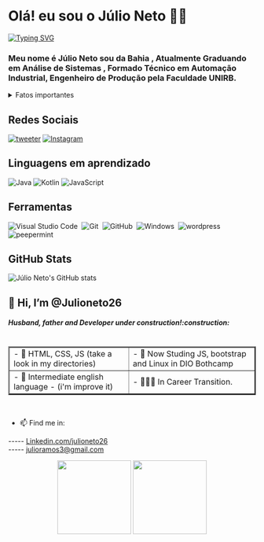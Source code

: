 # Olá! eu sou o Júlio Neto 👋🏻
[![Typing SVG](https://readme-typing-svg.herokuapp.com/?color=fff&size=35&center=true&vCenter=true&width=1000&lines=Welcome+to+my+profile+in+GitHub!+:%29)](https://git.io/typing-svg)

### Meu nome é Júlio Neto sou da Bahia , Atualmente Graduando em Análise de Sistemas , Formado Técnico em Automação Industrial, Engenheiro de Produção pela Faculdade UNIRB.

<details>
<summary> Fatos importantes
</summary>

#####
> - Formado em 2012 em Técnico em Automação Industrial.
> - Formado e em Engeharia de Produção pela UNIRB.
> - Já atuei em empresas como: Belgo, Xerox, Schincariol, Nestlé, e Pirelli Pneus.
> - Desde sempre apaixonado por automação de processo, e programação.

Meu Primeiro Projeto em Programação foi em 2008, de maneira autodidata aprendi HTML e programei o site inteiro no bloco de notas no computador da biblioteca da escola técnica. Através de um servidor gratuito coloquei no ar meu primeiro site com 5 paginas e que foi um presente de aniversário de namoro.


</details>

## Redes Sociais

[![tweeter](https://img.shields.io/badge/tweeter-0077B5?style=for-the-badge&logo=x&logoColor=fff)](https://x.com/jrneto26) [![Instagram](https://img.shields.io/badge/Instagram-%23E4405F?style=for-the-badge&logo=instagram&logoColor=fff)](https://www.instagram.com/julioneto26/) 

## Linguagens em aprendizado
![Java](https://img.shields.io/badge/Java-0D1117?style=for-the-badge&logo=java)
![Kotlin](https://img.shields.io/badge/Java-0D1117?style=for-the-badge&logo=java)
![JavaScript](https://img.shields.io/badge/JavaScript-0D1117?style=for-the-badge&logo=javascript)&nbsp;

## Ferramentas
![Visual Studio Code](https://img.shields.io/badge/-Visual%20Studio%20Code-0D1117?style=for-the-badge&logo=visual-studio-code&logoColor=007ACC&labelColor=0D1117)&nbsp;
![Git](https://img.shields.io/badge/-Git-0D1117?style=for-the-badge&logo=git&labelColor=0D1117)&nbsp;
![GitHub](https://img.shields.io/badge/-GitHub-0D1117?style=for-the-badge&logo=github&labelColor=0D1117)&nbsp;
![Windows](https://img.shields.io/badge/-Windows-0D1117?style=for-the-badge&logo=windows&labelColor=0D1117)&nbsp;
![wordpress](https://img.shields.io/badge/-wordpress-0D1117?style=for-the-badge&logo=wordpress&labelColor=0D1117)&nbsp;
![peepermint](https://img.shields.io/badge/-peepermint-0D1117?style=for-the-badge&logo=linux&labelColor=0D1117)&nbsp;
## GitHub Stats

![Júlio Neto's GitHub stats](https://github-readme-stats.vercel.app/api?username=julioneto26&theme=tokyonight&_icons=true&hide_title=true)



<!--Header-->
<h2> 👋 Hi, I’m @Julioneto26 </h2>
<h5> Husband, father and Developer under construction!:construction:</h5>

<div style="display: flex; Align-itens: center; widht: 100rem">
   <table border="2">
    <tr>
     <td>- 👀 HTML, CSS, JS (take a look in my directories)<br>
     <td>- 🌱 Now Studing JS, bootstrap and Linux in DIO Bothcamp
    </tr>
     <td>- 💞️ Intermediate english language - (i'm improve it)<br>
     <td>- 🏃🏽‍♂️ In Career Transition.
    </tr>
  </table>
</div>
   
   <br>
 
   - 📫 Find me in:
<!-- ----- <a href="https://www.julioneto26.fun"  target="_blank"> Julioneto26.fun(version1.0 not responsive yet😣) </a><br>-->
 ----- <a href="https://www.linkedin.com/in/julioneto26/"  target="_blank"> Linkedin.com/julioneto26 </a><br>
 ----- <a href="mailto:julioramos3@gmail.com"  target="_blank"> julioramos3@gmail.com </a><br>

 
<div align="center">
 <img height="150em" src="https://github-readme-stats.vercel.app/api?username=julioneto26&show_icons=true&theme=solarized-dark&include_all_commits=true&count_private=true"/>
  <img height="150em" src="https://github-readme-stats.vercel.app/api/top-langs/?username=julioneto26&layout=compact&langs_count=7&theme=solarized-dark"/>
</div>

<!---
Julioneto26/Julioneto26 is a ✨ special ✨ repository because its `README.md` (this file) appears on your GitHub profile.
You can click the Preview link to take a look at your changes.
--->
